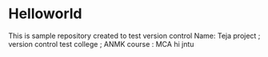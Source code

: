# Helloworld
This is sample repository created to test version control
Name: Teja
project ; version control test
college ; ANMK
course : MCA
hi jntu
